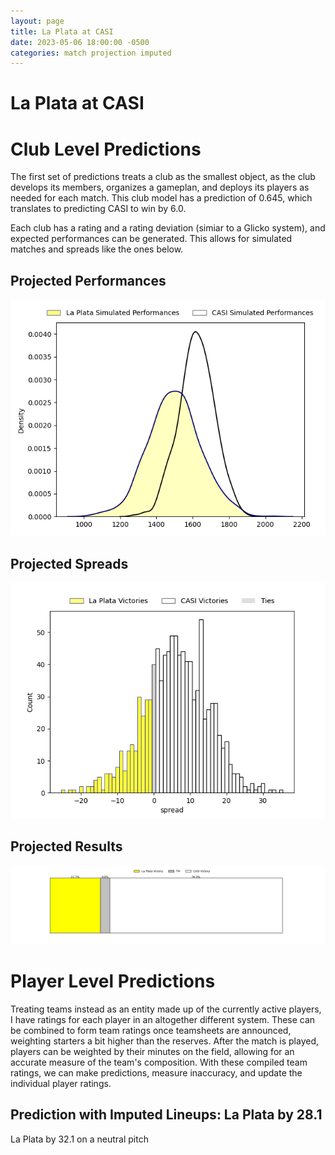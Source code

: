 ```yaml
---  
layout: page  
title: La Plata at CASI  
date: 2023-05-06 18:00:00 -0500  
categories: match projection imputed  
---
```

# La Plata at CASI

# Club Level Predictions


The first set of predictions treats a club as the smallest object, as the club develops its members, organizes a gameplan, and deploys its players as needed for each match. This club model has a prediction of 0.645, which translates to predicting CASI to win by 6.0.

Each club has a rating and a rating deviation (simiar to a Glicko system), and expected performances can be generated. This allows for simulated matches and spreads like the ones below.
## Projected Performances


![Projected Performances](plots/performances_2023-05-06-CASI-LaPlata.png)
## Projected Spreads


![Projected Spreads](plots/spreads_2023-05-06-CASI-LaPlata.png)
## Projected Results


![Projected Results](plots/resultbar_2023-05-06-CASI-LaPlata.png)
# Player Level Predictions


Treating teams instead as an entity made up of the currently active players, I have ratings for each player in an altogether different system. These can be combined to form team ratings once teamsheets are announced, weighting starters a bit higher than the reserves. After the match is played, players can be weighted by their minutes on the field, allowing for an accurate measure of the team's composition. With these compiled team ratings, we can make predictions, measure inaccuracy, and update the individual player ratings.
## Prediction with Imputed Lineups: La Plata by 28.1


La Plata by 32.1 on a neutral pitch


